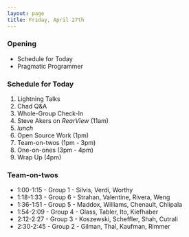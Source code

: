```yaml
---
layout: page
title: Friday, April 27th
---
```


### Opening

* Schedule for Today
* Pragmatic Programmer

### Schedule for Today

1. Lightning Talks
2. Chad Q&A
3. Whole-Group Check-In
4. Steve Akers on *RearView* (11am)
5. _lunch_
6. Open Source Work (1pm)
7. Team-on-twos (1pm - 3pm)
8. One-on-ones (3pm - 4pm)
9. Wrap Up (4pm)

### Team-on-twos

* 1:00-1:15 - Group 1 - Silvis, Verdi, Worthy
* 1:18-1:33 - Group 6 - Strahan, Valentine, Rivera, Weng
* 1:36-1:51 - Group 5 - Maddox, Williams, Chenault, Chlipala
* 1:54-2:09 - Group 4 - Glass, Tabler, Ito, Kiefhaber
* 2:12-2:27 - Group 3 - Koszewski, Scheffler, Shah, Cutrali
* 2:30-2:45 - Group 2 - Gilman, Thal, Kaufman, Rimmer
